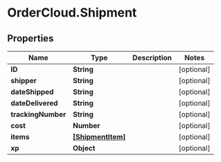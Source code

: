 # OrderCloud.Shipment

## Properties
Name | Type | Description | Notes
------------ | ------------- | ------------- | -------------
**ID** | **String** |  | [optional] 
**shipper** | **String** |  | [optional] 
**dateShipped** | **String** |  | [optional] 
**dateDelivered** | **String** |  | [optional] 
**trackingNumber** | **String** |  | [optional] 
**cost** | **Number** |  | [optional] 
**items** | [**[ShipmentItem]**](ShipmentItem.md) |  | [optional] 
**xp** | **Object** |  | [optional] 


